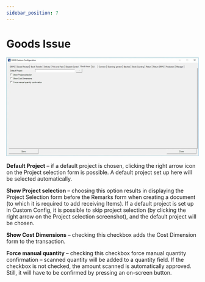 ```yaml
---
sidebar_position: 7
---
```


# Goods Issue

![Goods Issue](./media/cc-goods-issue.webp)

**Default Project** – if a default project is chosen, clicking the right arrow icon on the Project selection form is possible. A default project set up here will be selected automatically.

**Show Project selection** – choosing this option results in displaying the Project Selection form before the Remarks form when creating a document (to which it is required to add receiving Items). If a default project is set up in Custom Config, it is possible to skip project selection (by clicking the right arrow on the Project selection screenshot), and the default project will be chosen.

**Show Cost Dimensions** – checking this checkbox adds the Cost Dimension form to the transaction.

**Force manual quantity** – checking this checkbox force manual quantity confirmation – scanned quantity will be added to a quantity field. If the checkbox is not checked, the amount scanned is automatically approved. Still, it will have to be confirmed by pressing an on-screen button.
